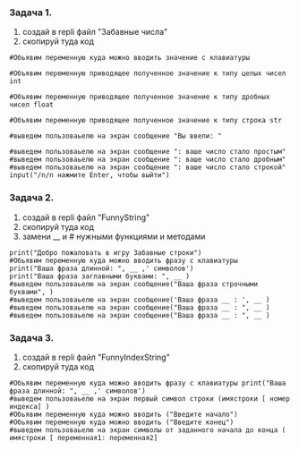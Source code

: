 ### Задача 1. 

1. создай в repli файл "Забавные числа" 
2. скопируй туда код 

```
#Обьявим переменную куда можно вводить значение с клавиатуры

#Объявим переменную приводящее полученное значение к типу целых чисел int

#Объявим переменную приводящее полученное значение к типу дробных чисел float

#Объявим переменную приводящее полученное значение к типу строка str

#выведем пользоваьелю на экран сообщение "Вы ввели: "

#выведем пользоваьелю на экран сообщение ": ваше число стало простым"
#выведем пользоваьелю на экран сообщение ": ваше число стало дробным"
#выведем пользоваьелю на экран сообщение ": ваше число стало строкой"
input("/n/n нажмите Enter, чтобы выйти")
```

### Задача 2. 

1. создай в repli файл "FunnyString"
2. скопируй туда код
3. замени __ и # нужными функциями и методами

```
print("Добро пожаловать в игру Забавные строки")
#Обьявим переменную куда можно вводить фразу с клавиатуры
print("Ваша фраза длинной: ", __ ,' символов')
print("Ваша фраза заглавными буквами: ", __ )
#выведем пользоваьелю на экран сообщение("Ваша фраза строчными буквами", )
#выведем пользоваьелю на экран сообщение('Ваша фраза __ : ', __ )
#выведем пользоваьелю на экран сообщение("Ваша фраза __ : ", __ )
#выведем пользоваьелю на экран сообщение("Ваша фраза __ : ", __ )
```

### Задача 3.

1. создай в repli файл "FunnyIndexString"
2. скопируй туда код

```
#Обьявим переменную куда можно вводить фразу с клавиатуры print("Ваша фраза длинной: ", __ ,' символов') 
#выведем пользоваьелю на экран первый символ строки (имястроки [ номер индекса] ) 
#Обьявим переменную куда можно вводить ("Введите начало")
#Обьявим переменную куда можно вводить ("Введите конец") 
#выведем пользоваьелю на экран символы от заданного начала до конца ( имястроки [ переменная1: переменная2]
```